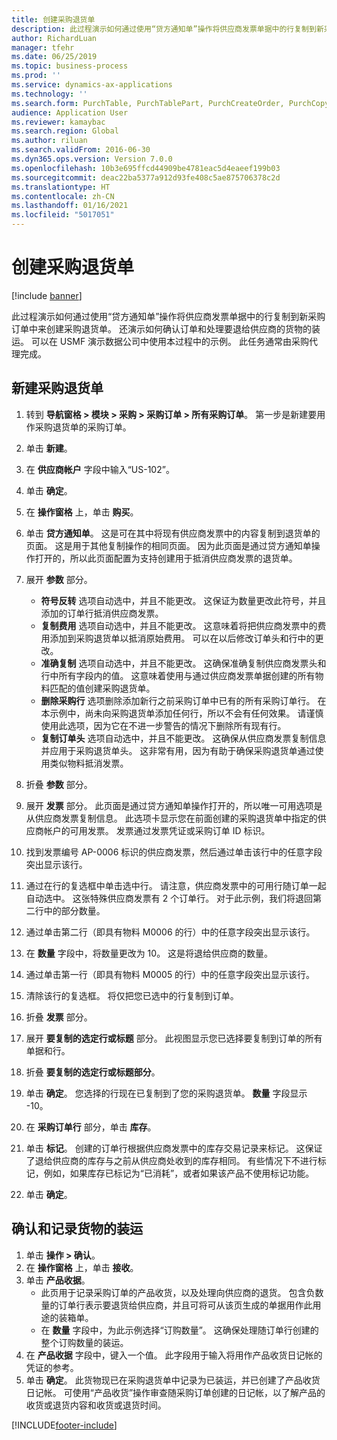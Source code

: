 ```yaml
---
title: 创建采购退货单
description: 此过程演示如何通过使用“贷方通知单”操作将供应商发票单据中的行复制到新采购订单中来创建采购退货单。
author: RichardLuan
manager: tfehr
ms.date: 06/25/2019
ms.topic: business-process
ms.prod: ''
ms.service: dynamics-ax-applications
ms.technology: ''
ms.search.form: PurchTable, PurchTablePart, PurchCreateOrder, PurchCopying, InventMarking, PurchEditLines
audience: Application User
ms.reviewer: kamaybac
ms.search.region: Global
ms.author: riluan
ms.search.validFrom: 2016-06-30
ms.dyn365.ops.version: Version 7.0.0
ms.openlocfilehash: 10b3e695ffcd44909be4781eac5d4eaeef199b03
ms.sourcegitcommit: deac22ba5377a912d93fe408c5ae875706378c2d
ms.translationtype: HT
ms.contentlocale: zh-CN
ms.lasthandoff: 01/16/2021
ms.locfileid: "5017051"
---
```

# <a name="create-a-purchase-return-order"></a>创建采购退货单

[!include [banner](../../includes/banner.md)]

此过程演示如何通过使用“贷方通知单”操作将供应商发票单据中的行复制到新采购订单中来创建采购退货单。 还演示如何确认订单和处理要退给供应商的货物的装运。 可以在 USMF 演示数据公司中使用本过程中的示例。 此任务通常由采购代理完成。

## <a name="create-a-new-purchase-return-order"></a>新建采购退货单
1. 转到 **导航窗格 > 模块 > 采购 > 采购订单 > 所有采购订单**。 第一步是新建要用作采购退货单的采购订单。  
2. 单击 **新建**。
3. 在 **供应商帐户** 字段中输入“US-102”。
4. 单击 **确定**。
5. 在 **操作窗格** 上，单击 **购买**。
6. 单击 **贷方通知单**。 这是可在其中将现有供应商发票中的内容复制到退货单的页面。 这是用于其他复制操作的相同页面。 因为此页面是通过贷方通知单操作打开的，所以此页面配置为支持创建用于抵消供应商发票的退货单。  
7. 展开 **参数** 部分。
    - **符号反转** 选项自动选中，并且不能更改。 这保证为数量更改此符号，并且添加的订单行抵消供应商发票。  
    - **复制费用** 选项自动选中，并且不能更改。 这意味着将把供应商发票中的费用添加到采购退货单以抵消原始费用。 可以在以后修改订单头和行中的更改。  
    - **准确复制** 选项自动选中，并且不能更改。 这确保准确复制供应商发票头和行中所有字段内的值。 这意味着使用与通过供应商发票单据创建的所有物料匹配的值创建采购退货单。 
    - **删除采购行** 选项删除添加新行之前采购订单中已有的所有采购订单行。 在本示例中，尚未向采购退货单添加任何行，所以不会有任何效果。 请谨慎使用此选项，因为它在不进一步警告的情况下删除所有现有行。  
    * **复制订单头** 选项自动选中，并且不能更改。 这确保从供应商发票复制信息并应用于采购退货单头。 这非常有用，因为有助于确保采购退货单通过使用类似物料抵消发票。  
8. 折叠 **参数** 部分。
9. 展开 **发票** 部分。 此页面是通过贷方通知单操作打开的，所以唯一可用选项是从供应商发票复制信息。 此选项卡显示您在前面创建的采购退货单中指定的供应商帐户的可用发票。   发票通过发票凭证或采购订单 ID 标识。
10. 找到发票编号 AP-0006 标识的供应商发票，然后通过单击该行中的任意字段突出显示该行。
11. 通过在行的复选框中单击选中行。 请注意，供应商发票中的可用行随订单一起自动选中。 这张特殊供应商发票有 2 个订单行。 对于此示例，我们将退回第二行中的部分数量。
12. 通过单击第二行（即具有物料 M0006 的行）中的任意字段突出显示该行。
13. 在 **数量** 字段中，将数量更改为 10。 这是将退给供应商的数量。 
14. 通过单击第一行（即具有物料 M0005 的行）中的任意字段突出显示该行。
15. 清除该行的复选框。 将仅把您已选中的行复制到订单。
16. 折叠 **发票** 部分。
17. 展开 **要复制的选定行或标题** 部分。 此视图显示您已选择要复制到订单的所有单据和行。  
18. 折叠 **要复制的选定行或标题部分**。
19. 单击 **确定**。 您选择的行现在已复制到了您的采购退货单。 **数量** 字段显示 -10。   
20. 在 **采购订单行** 部分，单击 **库存**。
21. 单击 **标记**。 创建的订单行根据供应商发票中的库存交易记录来标记。 这保证了退给供应商的库存与之前从供应商处收到的库存相同。 有些情况下不进行标记，例如，如果库存已标记为“已消耗”，或者如果该产品不使用标记功能。  

22. 单击 **确定**。

## <a name="confirm-and-record-the-shipment-of-goods"></a>确认和记录货物的装运
1. 单击 **操作 > 确认**。
2. 在 **操作窗格** 上，单击 **接收**。
3. 单击 **产品收据**。
    - 此页用于记录采购订单的产品收货，以及处理向供应商的退货。 包含负数量的订单行表示要退货给供应商，并且可将可从该页生成的单据用作此用途的装箱单。   
    - 在 **数量** 字段中，为此示例选择“订购数量”。 这确保处理随订单行创建的整个订购数量的装运。   
4. 在 **产品收据** 字段中，键入一个值。 此字段用于输入将用作产品收货日记帐的凭证的参考。  
5. 单击 **确定**。 此货物现已在采购退货单中记录为已装运，并已创建了产品收货日记帐。 可使用“产品收货”操作审查随采购订单创建的日记帐，以了解产品的收货或退货内容和收货或退货时间。  



[!INCLUDE[footer-include](../../../includes/footer-banner.md)]